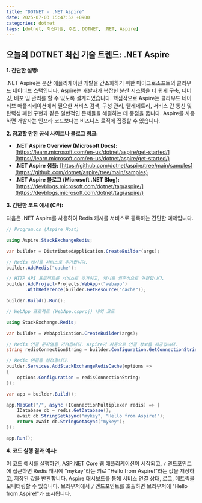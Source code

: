 ```yaml
---
title: "DOTNET - .NET Aspire"
date: 2025-07-03 15:47:52 +0900
categories: dotnet
tags: [dotnet, 최신기술, 추천, DOTNET, .NET, Aspire]
---
```


## 오늘의 DOTNET 최신 기술 트렌드: **.NET Aspire**

**1. 간단한 설명:**

.NET Aspire는 분산 애플리케이션 개발을 간소화하기 위한 마이크로소프트의 클라우드 네이티브 스택입니다. Aspire는 개발자가 복잡한 분산 시스템을 더 쉽게 구축, 디버깅, 배포 및 관리를 할 수 있도록 설계되었습니다. 핵심적으로 Aspire는 클라우드 네이티브 애플리케이션에서 필요한 서비스 검색, 구성 관리, 텔레메트리, 서비스 간 통신 및 탄력성 패턴 구현과 같은 일반적인 문제들을 해결하는 데 중점을 둡니다. Aspire를 사용하면 개발자는 인프라 코드보다는 비즈니스 로직에 집중할 수 있습니다.

**2. 참고할 만한 공식 사이트나 블로그 링크:**

*   **.NET Aspire Overview (Microsoft Docs):** [https://learn.microsoft.com/en-us/dotnet/aspire/get-started/](https://learn.microsoft.com/en-us/dotnet/aspire/get-started/)
*   **.NET Aspire 샘플:** [https://github.com/dotnet/aspire/tree/main/samples](https://github.com/dotnet/aspire/tree/main/samples)
*   **.NET Aspire 블로그 (Microsoft .NET Blog):** [https://devblogs.microsoft.com/dotnet/tag/aspire/](https://devblogs.microsoft.com/dotnet/tag/aspire/)

**3. 간단한 코드 예시 (C#):**

다음은 .NET Aspire를 사용하여 Redis 캐시를 서비스로 등록하는 간단한 예제입니다.

```csharp
// Program.cs (Aspire Host)

using Aspire.StackExchangeRedis;

var builder = DistributedApplication.CreateBuilder(args);

// Redis 캐시를 서비스로 추가합니다.
builder.AddRedis("cache");

// HTTP API 프로젝트를 서비스로 추가하고, 캐시를 의존성으로 연결합니다.
builder.AddProject<Projects.WebApp>("webapp")
       .WithReference(builder.GetResource("cache"));

builder.Build().Run();

// WebApp 프로젝트 (WebApp.csproj) 내의 코드

using StackExchange.Redis;

var builder = WebApplication.CreateBuilder(args);

// Redis 연결 문자열을 가져옵니다. Aspire가 자동으로 연결 정보를 제공합니다.
string redisConnectionString = builder.Configuration.GetConnectionString("cache");

// Redis 연결을 설정합니다.
builder.Services.AddStackExchangeRedisCache(options =>
{
    options.Configuration = redisConnectionString;
});

var app = builder.Build();

app.MapGet("/", async (IConnectionMultiplexer redis) => {
    IDatabase db = redis.GetDatabase();
    await db.StringSetAsync("mykey", "Hello from Aspire!");
    return await db.StringGetAsync("mykey");
});

app.Run();

```

**4. 코드 실행 결과 예시:**

이 코드 예시를 실행하면, ASP.NET Core 웹 애플리케이션이 시작되고,  `/` 엔드포인트에 접근하면 Redis 캐시에 "mykey"라는 키로 "Hello from Aspire!"라는 값을 저장하고, 저장된 값을 반환합니다. Aspire 대시보드를 통해 서비스 연결 상태, 로그, 메트릭을 모니터링할 수 있습니다. 브라우저에서 `/` 엔드포인트를 호출하면 브라우저에 "Hello from Aspire!"가 표시됩니다.

